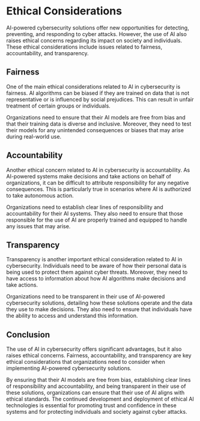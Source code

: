Ethical Considerations
==========================================================================================

AI-powered cybersecurity solutions offer new opportunities for detecting, preventing, and responding to cyber attacks. However, the use of AI also raises ethical concerns regarding its impact on society and individuals. These ethical considerations include issues related to fairness, accountability, and transparency.

Fairness
--------

One of the main ethical considerations related to AI in cybersecurity is fairness. AI algorithms can be biased if they are trained on data that is not representative or is influenced by social prejudices. This can result in unfair treatment of certain groups or individuals.

Organizations need to ensure that their AI models are free from bias and that their training data is diverse and inclusive. Moreover, they need to test their models for any unintended consequences or biases that may arise during real-world use.

Accountability
--------------

Another ethical concern related to AI in cybersecurity is accountability. As AI-powered systems make decisions and take actions on behalf of organizations, it can be difficult to attribute responsibility for any negative consequences. This is particularly true in scenarios where AI is authorized to take autonomous action.

Organizations need to establish clear lines of responsibility and accountability for their AI systems. They also need to ensure that those responsible for the use of AI are properly trained and equipped to handle any issues that may arise.

Transparency
------------

Transparency is another important ethical consideration related to AI in cybersecurity. Individuals need to be aware of how their personal data is being used to protect them against cyber threats. Moreover, they need to have access to information about how AI algorithms make decisions and take actions.

Organizations need to be transparent in their use of AI-powered cybersecurity solutions, detailing how these solutions operate and the data they use to make decisions. They also need to ensure that individuals have the ability to access and understand this information.

Conclusion
----------

The use of AI in cybersecurity offers significant advantages, but it also raises ethical concerns. Fairness, accountability, and transparency are key ethical considerations that organizations need to consider when implementing AI-powered cybersecurity solutions.

By ensuring that their AI models are free from bias, establishing clear lines of responsibility and accountability, and being transparent in their use of these solutions, organizations can ensure that their use of AI aligns with ethical standards. The continued development and deployment of ethical AI technologies is essential for promoting trust and confidence in these systems and for protecting individuals and society against cyber attacks.
